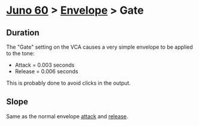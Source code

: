 # [Juno 60](../../README.md) > [Envelope](../) > Gate

## Duration
The "Gate" setting on the VCA causes a very simple envelope to be applied to the tone:
* Attack = 0.003 seconds
* Release = 0.006 seconds

This is probably done to avoid clicks in the output.

## Slope
Same as the normal envelope [attack](../Attack/) and [release](../Release/).
